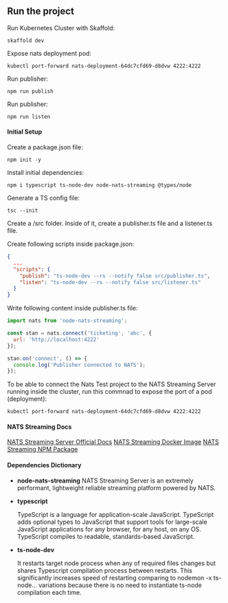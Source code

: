 
## Run the project

Run Kubernetes  Cluster with Skaffold:

    skaffold dev

Expose nats deployment pod:

    kubectl port-forward nats-deployment-64dc7cfd69-d8dvw 4222:4222

Run publisher:

    npm run publish

Run publisher:

    npm run listen

#### Initial Setup
Create a package.json file:

    npm init -y

Install initial dependencies:

    npm i typescript ts-node-dev node-nats-streaming @types/node

Generate a TS config file:

    tsc --init

Create a /src folder. Inside of it, create a publisher.ts file and a listener.ts file.

Create following scripts inside package.json:

```json
{
  ...
  "scripts": {
    "publish": "ts-node-dev --rs --notify false src/publisher.ts",
    "listen": "ts-node-dev --rs --notify false src/listener.ts"
  }
}
```
Write following content inside publisher.ts file:

```javascript
import nats from 'node-nats-streaming';

const stan = nats.connect('ticketing', 'abc', {
  url: 'http://localhost:4222'
});

stan.on('connect', () => {
  console.log('Publisher connected to NATS');
});
```

To be able to connect the Nats Test project to the NATS Streaming Server running inside the cluster, run this commnad to expose the port of a pod (deployment):

    kubectl port-forward nats-deployment-64dc7cfd69-d8dvw 4222:4222

#### NATS Streaming Docs

[NATS Streaming Server Official Docs](https://docs.nats.io/)
[NATS Streaming Docker Image](https://hub.docker.com/_/nats-streaming)
[NATS Streaming NPM Package](https://www.npmjs.com/package/node-nats-streaming)

#### Dependencies Dictionary
* **node-nats-streaming**
  NATS Streaming Server is an extremely performant, lightweight reliable streaming platform powered by NATS.

* **typescript**

  TypeScript is a language for application-scale JavaScript. TypeScript adds optional types to JavaScript that support tools for large-scale JavaScript applications for any browser, for any host, on any OS. TypeScript compiles to readable, standards-based JavaScript.

* **ts-node-dev**

  It restarts target node process when any of required files changes but shares Typescript compilation process between restarts. This significantly increases speed of restarting comparing to nodemon -x ts-node... variations because there is no need to instantiate ts-node compilation each time.
